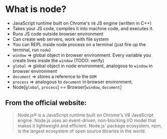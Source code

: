 # What is node?

* JavaScript runtime built on Chrome's `V8` JS engine (written in C++)
* Takes your JS code, compiles it into machine code, and executes it.
* Runs JS code outside browser environment
* Can create web servers, work with file system
* You can REPL inside node process on a terminal (just fire up the terminal, run `node`)
* `window` => global object in browser environment. Every variable you create lives inside the `window` (TODO: verify)
* `global` => global object in node environment, analogous to `window` in browser environment
* `document` => stores a reference to the `DOM`
* `process` => analogous to `document` in browser environment.
* Node[`global`, `process`] == Browser[`window`, `document`]

## From the official website:
> Node.js® is a JavaScript runtime built on Chrome's V8 JavaScript engine. Node.js uses an event-driven, non-blocking I/O model that makes it lightweight and efficient. Node.js' package ecosystem, npm, is the largest ecosystem of open source libraries in the world.